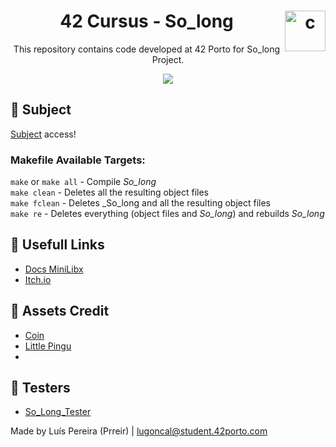 <h1 align="center">42 Cursus - So_long <img src="https://imgur.com/MbpYAc0.png" alt="c" align="right" width="65" height="65"/></h1>
<p align="center">This repository contains code developed at 42 Porto for So_long Project.</p>
<p align="center"> <img src="https://imgur.com/DWuR8X8.png"/> </p>
<h2 align="left"> 📄 Subject </h2>
<a href="https://github.com/Prreir/Get_next_line_42/blob/main/Extra/Subject.pdf" >Subject</a> access!

### Makefile Available Targets:
`make` or `make all` - Compile _So_long_   
`make clean` - Deletes all the resulting object files  
`make fclean` - Deletes _So_long and all the resulting object files  
`make re` - Deletes everything (object files and _So_long_) and rebuilds _So_long_

<h2 align="left">🔗 Usefull Links</h2>

- [Docs MiniLibx](https://harm-smits.github.io/42docs/libs/minilibx/introduction.html)
- [Itch.io](https://itch.io/game-assets/free/tag-sprites)

<h2 align="left">📌 Assets Credit</h2>

- [Coin](https://merlym.itch.io/coin)
- [Little Pingu](https://jitsukoan.itch.io/little-pingu)
- 

<h2 align="left">📝 Testers</h2>

- [So_Long_Tester](https://github.com/augustobecker/so_long_tester)

Made by Luís Pereira (Prreir) | lugoncal@student.42porto.com
